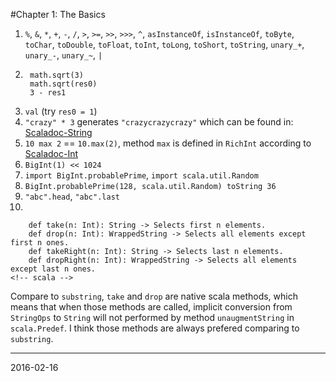 #Chapter 1: The Basics

1. `%`, `&`, `*`, `+`, `-`, `/`, `>`, `>=`, `>>`, `>>>`, `^`, `asInstanceOf`, `isInstanceOf`, `toByte`, `toChar`, `toDouble`, `toFloat`, `toInt`, `toLong`, `toShort`, `toString`, `unary_+`, `unary_-`, `unary_~`, `|`
2. 
        math.sqrt(3)
        math.sqrt(res0)
        3 - res1
    <!-- scala -->
3. `val` (try `res0 = 1`)
4. `"crazy" * 3` generates `"crazycrazycrazy"` which can be found in: [Scaladoc-String](http://www.scala-lang.org/api/current/index.html?&_ga=1.138007600.1611065700.1455630876#scala.collection.immutable.StringOps)
5. `10 max 2` == `10.max(2)`, method `max` is defined in `RichInt` according to [Scaladoc-Int](http://www.scala-lang.org/api/current/index.html?&_ga=1.138007600.1611065700.1455630876#scala.Int)
6. `BigInt(1) << 1024`
7. `import BigInt.probablePrime`, `import scala.util.Random`
8. `BigInt.probablePrime(128, scala.util.Random) toString 36`
9. `"abc".head`, `"abc".last`
10. 

        def take(n: Int): String -> Selects first n elements.
        def drop(n: Int): WrappedString -> Selects all elements except first n ones.
        def takeRight(n: Int): String -> Selects last n elements.
        def dropRight(n: Int): WrappedString -> Selects all elements except last n ones.
    <!-- scala -->
Compare to `substring`, `take` and `drop` are native scala methods, which means that when those methods are called, implicit conversion from `StringOps` to `String` will not performed by method `unaugmentString` in `scala.Predef`. 
I think those methods are always prefered comparing to `substring`.

----
2016-02-16
